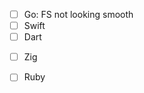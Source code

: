 - [ ] Go: FS not looking smooth
- [ ] Swift
- [ ] Dart
<!-- - [ ] Rust: NO RUST -->
<!-- - [ ] C/C++: Overkill -->
- [ ] Zig
<!-- - [ ] Java: NO Public Static Void Main String Args -->
- [ ] Ruby
<!-- - [ ] Python: NO PYTHON -->
<!-- - [ ] JS/TS: Bad for Low Level Working -->